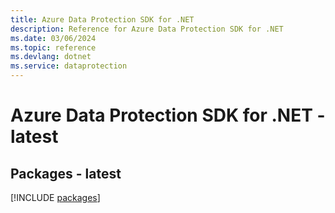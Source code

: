 ```yaml
---
title: Azure Data Protection SDK for .NET
description: Reference for Azure Data Protection SDK for .NET
ms.date: 03/06/2024
ms.topic: reference
ms.devlang: dotnet
ms.service: dataprotection
---
```

# Azure Data Protection SDK for .NET - latest
## Packages - latest
[!INCLUDE [packages](data-protection-index.md)]